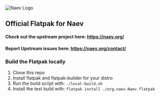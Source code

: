 ![Naev Logo](https://naev.org/imgs/naev.png "Naev Logo")

## Official Flatpak for Naev

#### Check out the upstream project here: https://naev.org/
#### Report Upstream issues here: https://naev.org/contact/

### Build the Flatpak locally
1. Clone this repo
2. Install flatpak and flatpak-builder for your distro
3. Run the build script with: `./local-build.sh`
4. Install the test build with: `flatpak install ./org.naev.Naev.flatpak`
